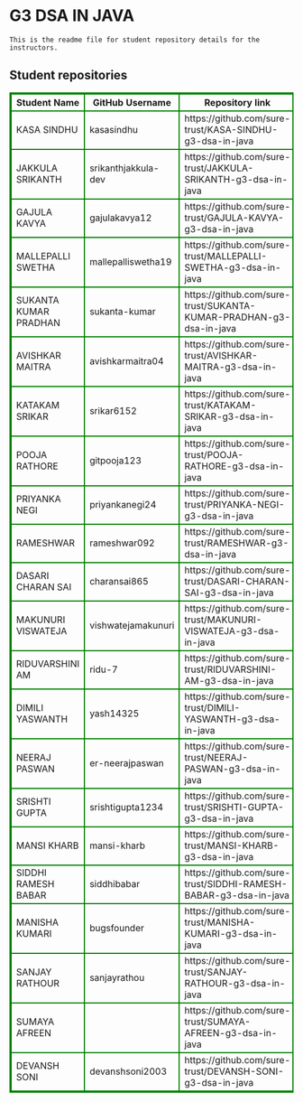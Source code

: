 # G3 DSA IN JAVA
    This is the readme file for student repository details for the instructors.
## Student repositories 
<table style="border : 2px solid green; width:100%;">
<tr >
<th style="border : 2px solid green;">Student Name</th>
<th style="border : 2px solid green;">GitHub Username</th>
<th style="border : 2px solid green;">Repository link</th>
</tr>
<tr style="border : 2px solid green;">
<td style="border : 2px solid green;">KASA SINDHU</td> 

<td style="border : 2px solid green;">kasasindhu</td> 

<td style="border : 2px solid green;">https://github.com/sure-trust/KASA-SINDHU-g3-dsa-in-java</td> 
</tr>

<tr style="border : 2px solid green;">
<td style="border : 2px solid green;">JAKKULA SRIKANTH</td> 

<td style="border : 2px solid green;">srikanthjakkula-dev</td> 

<td style="border : 2px solid green;">https://github.com/sure-trust/JAKKULA-SRIKANTH-g3-dsa-in-java</td> 
</tr>

<tr style="border : 2px solid green;">
<td style="border : 2px solid green;">GAJULA KAVYA</td> 

<td style="border : 2px solid green;">gajulakavya12</td> 

<td style="border : 2px solid green;">https://github.com/sure-trust/GAJULA-KAVYA-g3-dsa-in-java</td> 
</tr>

<tr style="border : 2px solid green;">
<td style="border : 2px solid green;">MALLEPALLI SWETHA</td> 

<td style="border : 2px solid green;">mallepalliswetha19</td> 

<td style="border : 2px solid green;">https://github.com/sure-trust/MALLEPALLI-SWETHA-g3-dsa-in-java</td> 
</tr>

<tr style="border : 2px solid green;">
<td style="border : 2px solid green;">SUKANTA KUMAR PRADHAN</td> 

<td style="border : 2px solid green;">sukanta-kumar</td> 

<td style="border : 2px solid green;">https://github.com/sure-trust/SUKANTA-KUMAR-PRADHAN-g3-dsa-in-java</td> 
</tr>

<tr style="border : 2px solid green;">
<td style="border : 2px solid green;">AVISHKAR MAITRA</td> 

<td style="border : 2px solid green;">avishkarmaitra04</td> 

<td style="border : 2px solid green;">https://github.com/sure-trust/AVISHKAR-MAITRA-g3-dsa-in-java</td> 
</tr>

<tr style="border : 2px solid green;">
<td style="border : 2px solid green;">KATAKAM SRIKAR</td> 

<td style="border : 2px solid green;">srikar6152</td> 

<td style="border : 2px solid green;">https://github.com/sure-trust/KATAKAM-SRIKAR-g3-dsa-in-java</td> 
</tr>

<tr style="border : 2px solid green;">
<td style="border : 2px solid green;">POOJA RATHORE</td> 

<td style="border : 2px solid green;">gitpooja123</td> 

<td style="border : 2px solid green;">https://github.com/sure-trust/POOJA-RATHORE-g3-dsa-in-java</td> 
</tr>

<tr style="border : 2px solid green;">
<td style="border : 2px solid green;">PRIYANKA NEGI</td> 

<td style="border : 2px solid green;">priyankanegi24</td> 

<td style="border : 2px solid green;">https://github.com/sure-trust/PRIYANKA-NEGI-g3-dsa-in-java</td> 
</tr>

<tr style="border : 2px solid green;">
<td style="border : 2px solid green;">RAMESHWAR</td> 

<td style="border : 2px solid green;">rameshwar092</td> 

<td style="border : 2px solid green;">https://github.com/sure-trust/RAMESHWAR-g3-dsa-in-java</td> 
</tr>

<tr style="border : 2px solid green;">
<td style="border : 2px solid green;">DASARI CHARAN SAI</td> 

<td style="border : 2px solid green;">charansai865</td> 

<td style="border : 2px solid green;">https://github.com/sure-trust/DASARI-CHARAN-SAI-g3-dsa-in-java</td> 
</tr>

<tr style="border : 2px solid green;">
<td style="border : 2px solid green;">MAKUNURI VISWATEJA</td> 

<td style="border : 2px solid green;">vishwatejamakunuri</td> 

<td style="border : 2px solid green;">https://github.com/sure-trust/MAKUNURI-VISWATEJA-g3-dsa-in-java</td> 
</tr>

<tr style="border : 2px solid green;">
<td style="border : 2px solid green;">RIDUVARSHINI AM</td> 

<td style="border : 2px solid green;">ridu-7</td> 

<td style="border : 2px solid green;">https://github.com/sure-trust/RIDUVARSHINI-AM-g3-dsa-in-java</td> 
</tr>

<tr style="border : 2px solid green;">
<td style="border : 2px solid green;">DIMILI YASWANTH</td> 

<td style="border : 2px solid green;">yash14325</td> 

<td style="border : 2px solid green;">https://github.com/sure-trust/DIMILI-YASWANTH-g3-dsa-in-java</td> 
</tr>

<tr style="border : 2px solid green;">
<td style="border : 2px solid green;">NEERAJ PASWAN</td> 

<td style="border : 2px solid green;">er-neerajpaswan</td> 

<td style="border : 2px solid green;">https://github.com/sure-trust/NEERAJ-PASWAN-g3-dsa-in-java</td> 
</tr>

<tr style="border : 2px solid green;">
<td style="border : 2px solid green;">SRISHTI GUPTA</td> 

<td style="border : 2px solid green;">srishtigupta1234</td> 

<td style="border : 2px solid green;">https://github.com/sure-trust/SRISHTI-GUPTA-g3-dsa-in-java</td> 
</tr>

<tr style="border : 2px solid green;">
<td style="border : 2px solid green;">MANSI KHARB</td> 

<td style="border : 2px solid green;">mansi-kharb</td> 

<td style="border : 2px solid green;">https://github.com/sure-trust/MANSI-KHARB-g3-dsa-in-java</td> 
</tr>

<tr style="border : 2px solid green;">
<td style="border : 2px solid green;">SIDDHI RAMESH BABAR</td> 

<td style="border : 2px solid green;">siddhibabar</td> 

<td style="border : 2px solid green;">https://github.com/sure-trust/SIDDHI-RAMESH-BABAR-g3-dsa-in-java</td> 
</tr>

<tr style="border : 2px solid green;">
<td style="border : 2px solid green;">MANISHA KUMARI</td> 

<td style="border : 2px solid green;">bugsfounder</td> 

<td style="border : 2px solid green;">https://github.com/sure-trust/MANISHA-KUMARI-g3-dsa-in-java</td> 
</tr>

<tr style="border : 2px solid green;">
<td style="border : 2px solid green;">SANJAY RATHOUR</td> 

<td style="border : 2px solid green;">sanjayrathou</td> 

<td style="border : 2px solid green;">https://github.com/sure-trust/SANJAY-RATHOUR-g3-dsa-in-java</td> 
</tr>

<tr style="border : 2px solid green;">
<td style="border : 2px solid green;">SUMAYA AFREEN</td> 

<td style="border : 2px solid green;"></td> 

<td style="border : 2px solid green;">https://github.com/sure-trust/SUMAYA-AFREEN-g3-dsa-in-java</td> 
</tr>

<tr style="border : 2px solid green;">
<td style="border : 2px solid green;">DEVANSH SONI</td> 

<td style="border : 2px solid green;">devanshsoni2003</td> 

<td style="border : 2px solid green;">https://github.com/sure-trust/DEVANSH-SONI-g3-dsa-in-java</td> 
</tr>
